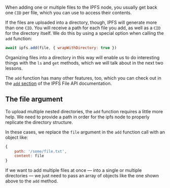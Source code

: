 When adding one or multiple files to the IPFS node, you usually get back one `CID` per file, which you can use to access their contents.

If the files are uploaded into a directory, though, IPFS will generate more than one `CID`. You will receive a path for each file you add, as well as a `CID` for the directory itself. We do this by using a special option when calling the `add` function:

```javascript
await ipfs.add(file, { wrapWithDirectory: true })
```

Organizing files into a directory in this way will enable us to do interesting things with the `ls` and `get` methods, which we will talk about in the next two lessons.

The `add` function has many other features, too, which you can check out in the [`add` section](https://github.com/ipfs/interface-js-ipfs-core/blob/master/SPEC/FILES.md#add) of the IPFS File API documentation.

## The file argument

To upload multiple nested directories, the `add` function requires a little more help. We need to provide a path in order for the ipfs node to properly replicate the directory structure.

In these cases, we replace the `file` argument in the `add` function call with an object like:

```javascript
{
    path: '/some/file.txt',
    content: file
}
```

If we want to add multiple files at once — into a single or multiple directories — we just need to pass an array of objects like the one shown above to the `add` method.

